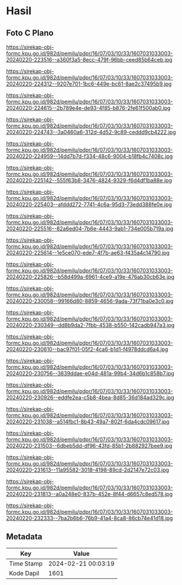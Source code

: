 # Hasil

## Foto C Plano

https://sirekap-obj-formc.kpu.go.id/982d/pemilu/pdpr/16/07/03/10/33/1607031033003-20240220-223516--a360f3a5-8ecc-479f-96bb-ceed85b64ceb.jpg

https://sirekap-obj-formc.kpu.go.id/982d/pemilu/pdpr/16/07/03/10/33/1607031033003-20240220-224312--9207e701-1bc6-449e-bc61-8ae2c37495b9.jpg

https://sirekap-obj-formc.kpu.go.id/982d/pemilu/pdpr/16/07/03/10/33/1607031033003-20240220-224615--2b789e4e-de93-4f85-b876-2fe61f500ab0.jpg

https://sirekap-obj-formc.kpu.go.id/982d/pemilu/pdpr/16/07/03/10/33/1607031033003-20240220-224743--3a0460a6-312d-4d52-9c89-ceddd9cb4222.jpg

https://sirekap-obj-formc.kpu.go.id/982d/pemilu/pdpr/16/07/03/10/33/1607031033003-20240220-224959--14dd7b7d-f334-48c6-9004-b18fb4c7408c.jpg

https://sirekap-obj-formc.kpu.go.id/982d/pemilu/pdpr/16/07/03/10/33/1607031033003-20240220-225142--555f63b8-3476-4824-9329-f6d4df1ba88e.jpg

https://sirekap-obj-formc.kpu.go.id/982d/pemilu/pdpr/16/07/03/10/33/1607031033003-20240220-225403--afddd272-7741-4c6a-95d3-73edd388fe0e.jpg

https://sirekap-obj-formc.kpu.go.id/982d/pemilu/pdpr/16/07/03/10/33/1607031033003-20240220-225516--82a6ed04-7b6e-4443-9ab1-734e005b719a.jpg

https://sirekap-obj-formc.kpu.go.id/982d/pemilu/pdpr/16/07/03/10/33/1607031033003-20240220-225614--1e5ce070-ede7-4f7b-ae63-f435a4c14790.jpg

https://sirekap-obj-formc.kpu.go.id/982d/pemilu/pdpr/16/07/03/10/33/1607031033003-20240220-225826--b58d499a-6961-4ce9-a19e-476ab30cb63e.jpg

https://sirekap-obj-formc.kpu.go.id/982d/pemilu/pdpr/16/07/03/10/33/1607031033003-20240220-230058--99166d80-8859-4656-9ada-73f71ba0e3c0.jpg

https://sirekap-obj-formc.kpu.go.id/982d/pemilu/pdpr/16/07/03/10/33/1607031033003-20240220-230349--dd8b9da2-7fbb-4538-b550-142cadb947a3.jpg

https://sirekap-obj-formc.kpu.go.id/982d/pemilu/pdpr/16/07/03/10/33/1607031033003-20240220-230610--bac97f01-05f2-4ca6-b1d1-f4978ddcd6a4.jpg

https://sirekap-obj-formc.kpu.go.id/982d/pemilu/pdpr/16/07/03/10/33/1607031033003-20240220-230756--3839ddae-e04d-481a-99b4-34d6b1c858b7.jpg

https://sirekap-obj-formc.kpu.go.id/982d/pemilu/pdpr/16/07/03/10/33/1607031033003-20240220-230926--eddfe2ea-c5b8-4bea-8d85-36d184ad329c.jpg

https://sirekap-obj-formc.kpu.go.id/982d/pemilu/pdpr/16/07/03/10/33/1607031033003-20240220-231038--a514fbc1-8b43-49a7-802f-6da4cdc09617.jpg

https://sirekap-obj-formc.kpu.go.id/982d/pemilu/pdpr/16/07/03/10/33/1607031033003-20240220-231503--6dbeb5dd-df96-43fd-85b1-2b882927bee9.jpg

https://sirekap-obj-formc.kpu.go.id/982d/pemilu/pdpr/16/07/03/10/33/1607031033003-20240220-231613--11a95582-3018-4198-89cd-2d2147e72c03.jpg

https://sirekap-obj-formc.kpu.go.id/982d/pemilu/pdpr/16/07/03/10/33/1607031033003-20240220-231813--a0a248e0-837b-452e-8f44-d6657c8ed578.jpg

https://sirekap-obj-formc.kpu.go.id/982d/pemilu/pdpr/16/07/03/10/33/1607031033003-20240220-232333--7ba2b6b6-76b9-41a4-8ca8-86cb74e41d18.jpg


## Metadata

| Key        | Value               |
| ---------- | ------------------- |
| Time Stamp | 2024-02-21 00:03:19 |
| Kode Dapil | 1601                |




